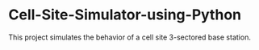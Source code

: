 # Cell-Site-Simulator-using-Python
This project simulates the behavior of a cell site 3-sectored base station. 

